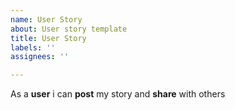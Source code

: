 ```yaml
---
name: User Story
about: User story template
title: User Story
labels: ''
assignees: ''

---
```


As a **user** i can **post** my story and **share** with others
